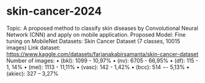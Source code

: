 # skin-cancer-2024

Topic: A proposed method to classify skin diseases by Convolutional Neural Network (CNN) and apply on mobile application.
Proposed Model: Fine tuning on MobileNet
Datasets: Skin Cancer Dataset (7 classes, 10015 images) 
Link dataset: https://www.kaggle.com/datasets/farjanakabirsamanta/skin-cancer-dataset
Number of images:
•	(bkl): 1099 - 10,97%
•	(nv): 6705 - 66,95%
•	(df): 115 - 1, 14%
•	(mel): 1113 - 11,11%
•	(vasc): 142 - 1,42%
•	(bcc): 514 ¬- 5,13%
•	(akiec): 327 – 3,27% 

